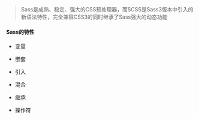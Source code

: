 > Sass是成熟、稳定、强大的CSS预处理器，而SCSS是Sass3版本中引入的新语法特性，完全兼容CSS3的同时继承了Sass强大的动态功能

#### Sass的特性

- 变量

- 嵌套

- 引入

- 混合

- 继承

- 操作符
